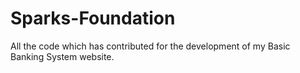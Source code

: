# Sparks-Foundation
All the code which has contributed for the development of my Basic Banking System website. 
